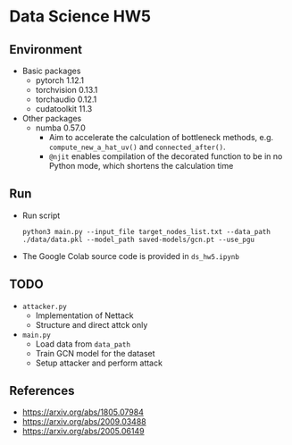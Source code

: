 # Data Science HW5

## Environment
* Basic packages
    * pytorch 1.12.1
    * torchvision 0.13.1
    * torchaudio 0.12.1
    * cudatoolkit 11.3
* Other packages
    * numba 0.57.0
        - Aim to accelerate the calculation of bottleneck methods, e.g. `compute_new_a_hat_uv()` and `connected_after()`.
        - `@njit` enables compilation of the decorated function to be in no Python mode, which shortens the calculation time

## Run
* Run script
    ```
    python3 main.py --input_file target_nodes_list.txt --data_path ./data/data.pkl --model_path saved-models/gcn.pt --use_pgu
    ```
* The Google Colab source code is provided in `ds_hw5.ipynb`


## TODO
* `attacker.py`
    - Implementation of Nettack
    - Structure and direct attck only
* `main.py`
    - Load data from `data_path`
    - Train GCN model for the dataset
    - Setup attacker and perform attack

## References
* https://arxiv.org/abs/1805.07984
* https://arxiv.org/abs/2009.03488
* https://arxiv.org/abs/2005.06149